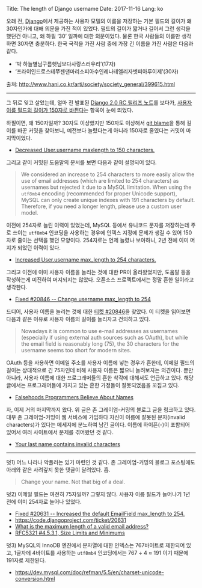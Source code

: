 Title: The length of Django username
Date: 2017-11-16
Lang: ko

오래 전, [Django](https://www.djangoproject.com/)에서 제공하는 사용자 모델의 이름을 저장하는 기본 필드의 길이가 왜 30자인가에 대해 의문을 가진 적이 있었다.
필드의 길이가 짧거나 길어서 그런 생각을 했던건 아니고, 왜 하필 ‘30’ 일까에 대한 의문이었다.
물론 한국 사람들의 이름만 생각하면 30자면 충분하다. 한국 국적을 가진 사람 중에 가장 긴 이름을 가진 사람은 다음과 같다.

 - ‘박 하늘별님구름햇님보다사랑스러우리’(17자)
 - ‘프라이인드로스테쭈젠댄마리소피아수인레나테엘리자벳피아루이제’(30자)
 
출처: <http://www.hani.co.kr/arti/society/society_general/399615.html>

----

그 뒤로 잊고 살았는데, 얼마 전 발표된 [Django 2.0 RC 릴리즈 노트](https://docs.djangoproject.com/en/dev/releases/2.0/)를 보다가,
[사용자 이름 필드의 길이가 150자로 바뀐다](https://docs.djangoproject.com/en/dev/releases/2.0/#abstractuser-last-name-max-length-increased-to-150)는 항목이 눈에 띄었다.

하필이면, 왜 150자일까? 30자도 이상했지만 150자도 이상해서 [git blame](https://git-scm.com/docs/git-blame)을 통해 길이를 바꾼 커밋을 찾아보니,
예전보다 늘렸다는게 아니라 150자로 줄였다는 커밋이 마지막이었다.

 - [Decreased User.username maxlength to 150 characters.](https://github.com/django/django/commit/780bddf75b93784470a2e352ed44ee35a751d667)

그리고 같이 커밋된 도움말의 문서를 보면 다음과 같이 설명되어 있다.

> We considered an increase to 254 characters to more easily allow the use of
> email addresses (which are limited to 254 characters) as usernames but rejected
> it due to a MySQL limitation.  When using the ``utf8mb4`` encoding (recommended
> for proper Unicode support), MySQL can only create unique indexes with 191
> characters by default. Therefore, if you need a longer length, please use a
> custom user model.

이전에 254자로 늘린 이력이 있었는데, MySQL 등에서 유니코드 문자를 저장하는데 주로 쓰이는 `utf8mb4` 인코딩을 사용하는 경우에
인덱스 지정에 문제가 생길 수 있어 150자로 줄이는 선택을 했던 모양이다.
254자로는 언제 늘렸나 보아하니, 2년 전에 이미 머지가 되었던 이력이 있다. 

 - [Increased User.username max_length to 254 characters.](https://github.com/django/django/pull/5497)

그리고 이전에 이미 사용자 이름을 늘리는 것에 대한 PR이 올라왔었지만, 도움말 등을 작성하는게 미진하여 머지되지는 않았다.
오픈소스 프로젝트에서는 정말 흔한 일이라고 생각한다.

 - [Fixed #20846 -- Change username max_length to 254](https://github.com/django/django/pull/4250)

드디어, 사용자 이름을 늘리는 것에 대한 [티켓 #20846](https://code.djangoproject.com/ticket/20846)을 찾았다. 
이 티켓을 읽어보면 다음과 같은 이유로 사용자 이름의 길이를 늘리자고 건의하고 있다.

> Nowadays it is common to use e-mail addresses as usernames (especially if using external auth sources such as OAuth),
> but while the email field is reasonably long (75), the 30 characters for the username seems too short for modern sites.

OAuth 등을 사용하면 이메일 주소를 사용자 이름에 넣는 경우가 흔한데, 이메일 필드의 길이는 상대적으로 긴 75자인데 비해 사용자 이름은 짧으니 늘려보자는 의견이다.
뿐만 아니라, 사용자 이름에 대한 프로그래머들의 흔한 착각에 대해서도 언급하고 있다.
해당 글에서는 프로그래머들에 가지고 있는 흔한 가정들이 잘못되었음을 꼬집고 있다.

 - [Falsehoods Programmers Believe About Names](http://www.kalzumeus.com/2010/06/17/falsehoods-programmers-believe-about-names/)

자, 이제 거의 마지막까지 왔다. 위 글은 존 그레이엄-커밍의 블로그 글을 링크하고 있다.
대부 존 그레이엄-커밍이 웹 서비스에 가입하다 자신이 이름에 잘못된 문자(invalid characters)가 있다는 메세지에 분노하여 남긴 글이다.
이름에 하이픈(-)이 포함되어 있어서 여러 사이트에서 문제를 겪어왔던 것 같다.

 - [Your last name contains invalid characters](http://blog.jgc.org/2010/06/your-last-name-contains-invalid.html)

----

덧1) 어느 나라나 악플러는 있기 마련인 것 같다. 존 그레이엄-커밍의 블로그 포스팅에도 아래와 같은 사려깊지 못한 댓글이 달려있다. 흠.

> Change your name. Not that big of a deal.

덧2) 이메일 필드는 여전히 75자일까? 그렇지 않다. 사용자 이름 필드가 늘어나기 1년 전에 이미 254자로 늘어나 있었다.

 - [Fixed #20631 -- Increased the default EmailField max_length to 254.](https://github.com/django/django/pull/2867)
 - <https://code.djangoproject.com/ticket/20631>
 - [What is the maximum length of a valid email address?](https://stackoverflow.com/questions/386294/what-is-the-maximum-length-of-a-valid-email-address)
 - [RFC5321 #4.5.3.1, Size Limits and Minimums](https://tools.ietf.org/html/rfc5321#section-4.5.3)

덧3) MySQL의 InnoDB 엔진에서 문자열에 대한 인덱스는 767바이트로 제한되어 있고,
1글자에 4바이트를 사용하는 `utf8mb4` 인코딩에서는 767 ÷ 4 ≈ 191 이기 때문에 191자로 제한된다.
 
 - <https://dev.mysql.com/doc/refman/5.5/en/charset-unicode-conversion.html>
